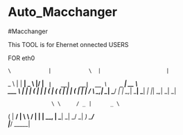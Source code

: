 # Auto_Macchanger
#Macchanger

This TOOL is for Ehernet onnected USERS

FOR eth0


    \            |            \  |                     |                   
   _ \    |   |  __|   _ \   |\/ |   _` |   __|   __|  __ \    _` |  __ \  
  ___ \   |   |  |    (   |  |   |  (   |  (     (     | | |  (   |  |   | 
_/    _\ \__,_| \__| \___/  _|  _| \__,_| \___| \___| _| |_| \__,_| _|  _| 
                                                                           

                  \ \     / _ |      _ \  
 (   |   __/  |     \ \ /     |     |   | 
\__, | \___| _|      \_/     _| _) \___/  
|___/         _____|                      
